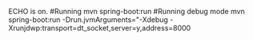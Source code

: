 ECHO is on.
#Running
mvn spring-boot:run
#Running debug mode
mvn spring-boot:run -Drun.jvmArguments="-Xdebug -Xrunjdwp:transport=dt_socket,server=y,address=8000